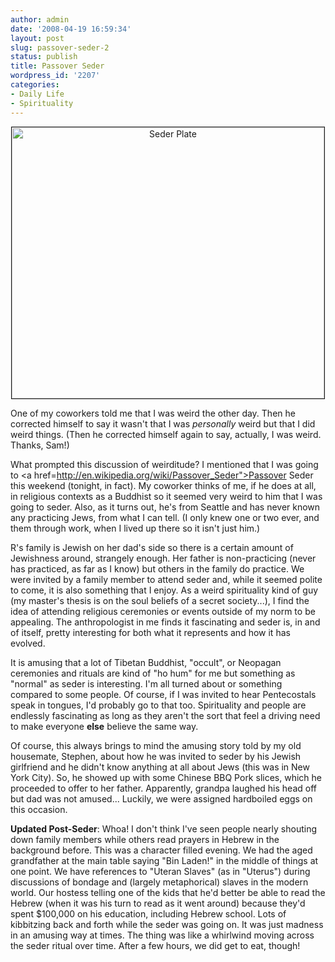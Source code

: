 ```yaml
---
author: admin
date: '2008-04-19 16:59:34'
layout: post
slug: passover-seder-2
status: publish
title: Passover Seder
wordpress_id: '2207'
categories:
- Daily Life
- Spirituality
---
```

<p align="center"><a href="http://www.flickr.com/photos/albill/2425850899/" title="Seder Plate by albill, on Flickr"><img src="http://farm3.static.flickr.com/2317/2425850899_41e9591823.jpg" border="1" width="500" height="434" alt="Seder Plate" /></a></p>
One of my coworkers told me that I was weird the other day. Then he corrected himself to say it wasn't that I was <em>personally</em> weird but that I did weird things. (Then he corrected himself again to say, actually, I was weird. Thanks, Sam!)

What prompted this discussion of weirditude? I mentioned that I was going to <a href=http://en.wikipedia.org/wiki/Passover_Seder">Passover Seder</a> this weekend (tonight, in fact). My coworker thinks of me, if he does at all, in religious contexts as a Buddhist so it seemed very weird to him that I was going to seder. Also, as it turns out, he's from Seattle and has never known any practicing Jews, from what I can tell. (I only knew one or two ever, and them through work, when I lived up there so it isn't just him.)

R's family is Jewish on her dad's side so there is a certain amount of Jewishness around, strangely enough. Her father is non-practicing (never has practiced, as far as I know) but others in the family do practice. We were invited by a family member to attend seder and, while it seemed polite to come, it is also something that I enjoy. As a weird spirituality kind of guy (my master's thesis is on the soul beliefs of a secret society...), I find the idea of attending religious ceremonies or events outside of my norm to be appealing. The anthropologist in me finds it fascinating and seder is, in and of itself, pretty interesting for both what it represents and how it has evolved.

It is amusing that a lot of Tibetan Buddhist, "occult", or Neopagan ceremonies and rituals are kind of "ho hum" for me but something as "normal" as seder is interesting. I'm all turned about or something compared to some people. Of course, if I was invited to hear Pentecostals speak in tongues, I'd probably go to that too. Spirituality and people are endlessly fascinating as long as they aren't the sort that feel a driving need to make everyone <strong>else</strong> believe the same way.

Of course, this always brings to mind the amusing story told by my old housemate, Stephen, about how he was invited to seder by his Jewish girlfriend and he didn't know anything at all about Jews (this was in New York City). So, he showed up with some Chinese BBQ Pork slices, which he proceeded to offer to her father. Apparently, grandpa laughed his head off but dad was not amused... Luckily, we were assigned hardboiled eggs on this occasion.

<strong>Updated Post-Seder</strong>: Whoa! I don't think I've seen people nearly shouting down family members while others read prayers in Hebrew in the background before. This was a character filled evening. We had the aged grandfather at the main table saying "Bin Laden!" in the middle of things at one point. We have references to "Uteran Slaves" (as in "Uterus") during discussions of bondage and (largely metaphorical) slaves in the modern world. Our hostess telling one of the kids that he'd better be able to read the Hebrew (when it was his turn to read as it went around) because they'd spent $100,000 on his education, including Hebrew school. Lots of kibbitzing back and forth while the seder was going on. It was just madness in an amusing way at times. The thing was like a whirlwind moving across the seder ritual over time. After a few hours, we did get to eat, though!
